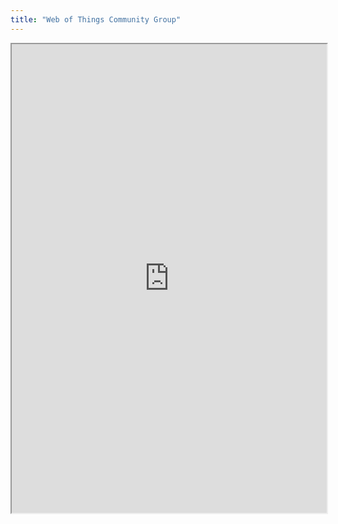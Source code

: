 ```yaml
---
title: "Web of Things Community Group"
---
```




<iframe height="750" width="100%" src="https://ewelton.github.io/ktest/wiki.html#Web%20of%20Things%20Community%20Group"></iframe>
